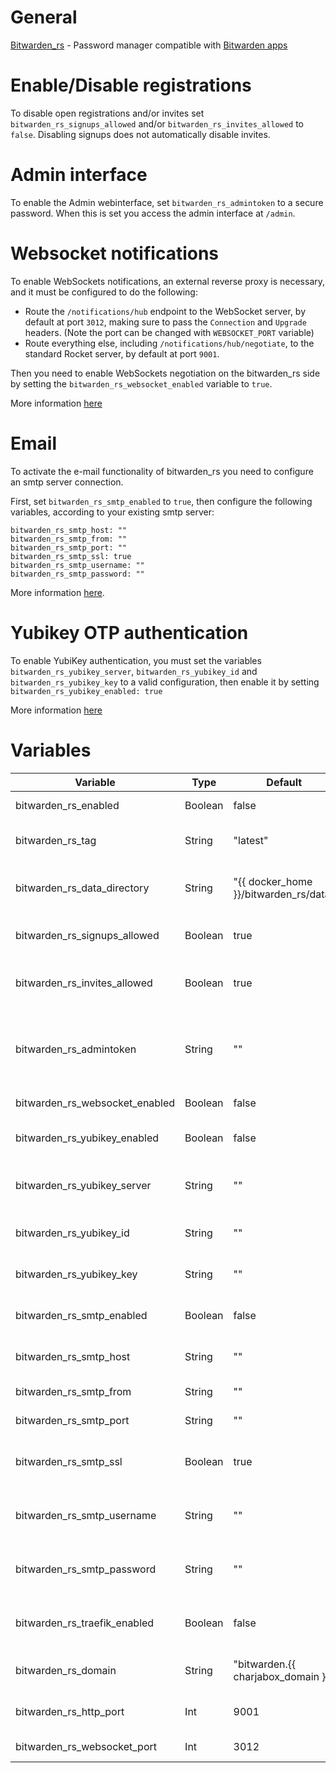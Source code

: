 # General
[Bitwarden_rs](https://github.com/dani-garcia/bitwarden_rs) - Password manager compatible with [Bitwarden apps](https://bitwarden.com/)

# Enable/Disable registrations
To disable open registrations and/or invites set `bitwarden_rs_signups_allowed` and/or `bitwarden_rs_invites_allowed` to `false`. Disabling signups does not automatically disable invites.

# Admin interface
To enable the Admin webinterface, set `bitwarden_rs_admintoken` to a secure password. When this is set you access the admin interface at `/admin`.

# Websocket notifications

To enable WebSockets notifications, an external reverse proxy is necessary, and it must be configured to do the following:
- Route the `/notifications/hub` endpoint to the WebSocket server, by default at port `3012`, making sure to pass the `Connection` and `Upgrade` headers. (Note the port can be changed with `WEBSOCKET_PORT` variable)
- Route everything else, including `/notifications/hub/negotiate`, to the standard Rocket server, by default at port `9001`.

Then you need to enable WebSockets negotiation on the bitwarden_rs side by setting the `bitwarden_rs_websocket_enabled` variable to `true`.

More information [here](https://github.com/dani-garcia/bitwarden_rs/wiki/Enabling-WebSocket-notifications)

# Email
To activate the e-mail functionality of bitwarden_rs you need to configure an smtp server connection.

First, set `bitwarden_rs_smtp_enabled` to `true`, then configure the following variables, according to your existing smtp server:
```
bitwarden_rs_smtp_host: ""
bitwarden_rs_smtp_from: ""
bitwarden_rs_smtp_port: ""
bitwarden_rs_smtp_ssl: true
bitwarden_rs_smtp_username: ""
bitwarden_rs_smtp_password: ""
```

More information [here](https://github.com/dani-garcia/bitwarden_rs/wiki/SMTP-configuration).

# Yubikey OTP authentication
To enable YubiKey authentication, you must set the variables `bitwarden_rs_yubikey_server`, `bitwarden_rs_yubikey_id` and `bitwarden_rs_yubikey_key` to a valid configuration, then enable it by setting `bitwarden_rs_yubikey_enabled: true`

More information [here](https://github.com/dani-garcia/bitwarden_rs/wiki/Enabling-Yubikey-OTP-authentication)

# Variables

| Variable                       | Type    | Default                               | Comment                                                                |
|--------------------------------|---------|---------------------------------------|------------------------------------------------------------------------|
| bitwarden_rs_enabled           | Boolean | false                                 | Enable/Disable the application                                         |
| bitwarden_rs_tag               | String  | "latest"                              | Tag to use for the docker image                  |
| bitwarden_rs_data_directory    | String  | "{{ docker_home }}/bitwarden_rs/data" | Path were application data should be stored                            |
| bitwarden_rs_signups_allowed   | Boolean | true                                  | Enable/Disable open account creation                                   |
| bitwarden_rs_invites_allowed   | Boolean | true                                  | Enable/Disable account creation via invites                            |
| bitwarden_rs_admintoken        | String  | ""                                    | Password for admin interface. If left blank the interface is disabled. |
| bitwarden_rs_websocket_enabled | Boolean | false                                 | Enable/Disable Websocket                                               |
| bitwarden_rs_yubikey_enabled   | Boolean | false                                 | Enable/Disable Yubikey OTP authentication                              |
| bitwarden_rs_yubikey_server    | String  | ""                                    | The server to use for Yubikey OTP authentication                       |
| bitwarden_rs_yubikey_id        | String  | ""                                    | The ID to use on the Yubikey server                                    |
| bitwarden_rs_yubikey_key       | String  | ""                                    | The secret key for the Yubikey ID                                      |
| bitwarden_rs_smtp_enabled      | Boolean | false                                 | Enable/Disable sending of mails via smtp                               |
| bitwarden_rs_smtp_host         | String  | ""                                    | SMTP Host to use for sending mail                                      |
| bitwarden_rs_smtp_from         | String  | ""                                    | SMTP ´from:´ header                                                    |
| bitwarden_rs_smtp_port         | String  | ""                                    | SMTP Port to connect to                                                |
| bitwarden_rs_smtp_ssl          | Boolean | true                                  | Enable/Disable SSL connections to SMTP Host                            |
| bitwarden_rs_smtp_username     | String  | ""                                    | Username to authenticate with the SMTP Host                            |
| bitwarden_rs_smtp_password     | String  | ""                                    | Password to authenticate with the SMTP Host                            |
| bitwarden_rs_traefik_enabled   | Boolean | false                                 | Enable/Disable access to application via Traefik                       |
| bitwarden_rs_domain            | String  | "bitwarden.{{ charjabox_domain }}"    | Domain used to access the application                                  |
| bitwarden_rs_http_port         | Int     | 9001                                  | Port used to access the application                                    |
| bitwarden_rs_websocket_port    | Int     | 3012                                  | Port used for Websocket                                                |
